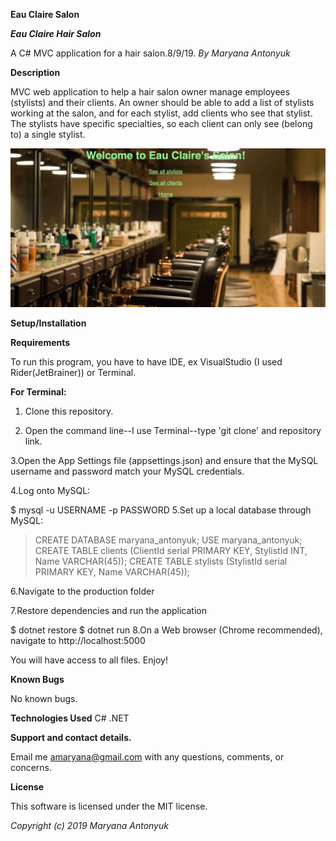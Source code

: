 **Eau Claire Salon**

**_Eau Claire Hair Salon_**

A C# MVC application for a hair salon.8/9/19. *By Maryana Antonyuk*

**Description**

MVC web application to help a hair salon owner manage employees (stylists) and their clients. An owner should be able to add a list of stylists working at the salon, and for each stylist, add clients who see that stylist. The stylists have specific specialties, so each client can only see (belong to) a single stylist.

![Screenshot](salon.png)


****Setup/Installation****

**Requirements**

To run this program, you have to have IDE, ex VisualStudio (I used Rider(JetBrainer)) or Terminal.

**For Terminal:**

1. Clone this repository.

2. Open the command line--I use Terminal--type 'git clone' and repository link.

3.Open the App Settings file (appsettings.json) and ensure that the MySQL username and password match your MySQL credentials.

4.Log onto MySQL:

$ mysql -u USERNAME -p PASSWORD
5.Set up a local database through MySQL:

> CREATE DATABASE maryana_antonyuk;
> USE maryana_antonyuk;
> CREATE TABLE clients (ClientId serial PRIMARY KEY, StylistId INT, Name VARCHAR(45));
> CREATE TABLE stylists (StylistId serial PRIMARY KEY, Name VARCHAR(45));

6.Navigate to the production folder 

7.Restore dependencies and run the application

$ dotnet restore
$ dotnet run
8.On a Web browser (Chrome recommended), navigate to http://localhost:5000



You will have access to all files. Enjoy!

**Known Bugs**

No known bugs.

**Technologies Used**
C#
.NET

**Support and contact details.**

Email me amaryana@gmail.com with any questions, comments, or concerns.

**License**

This software is licensed under the MIT license.

_Copyright (c) 2019 Maryana Antonyuk_
